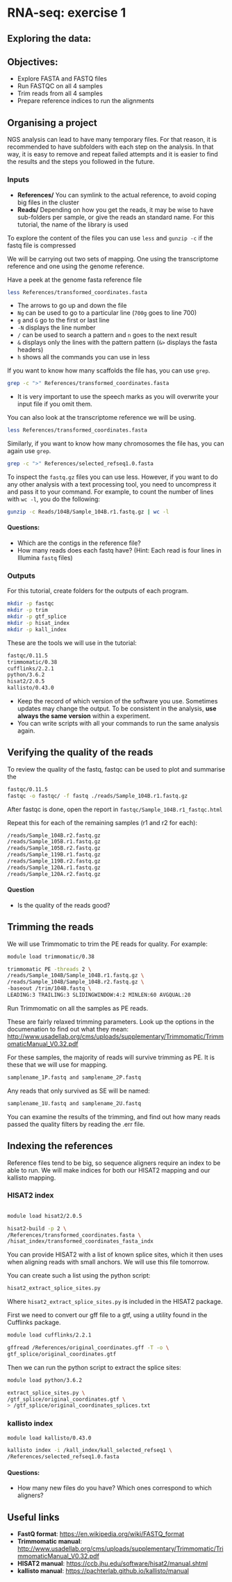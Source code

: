 # RNA-seq: exercise 1
## Exploring the data:

## Objectives:

* Explore FASTA and FASTQ files
* Run FASTQC on all 4 samples
* Trim reads from all 4 samples
* Prepare reference indices to run the alignments

## Organising a project

NGS analysis can lead to have many temporary files. For that reason, it is recommended to have subfolders with each step on the analysis. In that way, it is easy to remove and repeat failed attempts and it is easier to find the results and the steps you followed in the future. 

### Inputs

* **References/** You can symlink to the actual reference, to avoid coping big files in the cluster
* **Reads/** Depending on how you get the reads, it may be wise to have sub-folders per sample, or give the reads an standard name. For this tutorial, the name of the library is used

To explore the content of the files you can use ```less``` and ```gunzip -c``` if the fastq file is compressed 

We will be carrying out two sets of mapping. One using the transcriptome reference and one using the genome reference.

Have a peek at the genome fasta reference file

```sh
less References/transformed_coordinates.fasta
```

* The arrows to go up and down the file
* ```Ng``` can be used to go to a particular line (```700g``` goes to line 700)
* ```g``` and ```G``` go to the first or last line 
* ```-N``` displays the line number
* ```/``` can be used to search a pattern and ```n``` goes to the next result
* ```&``` displays only the lines with the pattern pattern (```&>``` displays the fasta headers)
* ```h``` shows all the commands you can use in less


If you want to know how many scaffolds the file has, you can use ```grep```.

```sh
grep -c ">" References/transformed_coordinates.fasta
```

* It is very important to use the speech marks as you will overwrite your input file if you omit them. 

You can also look at the transcriptome reference we will be using.
```sh
less References/transformed_coordinates.fasta
```
Similarly, if you want to know how many chromosomes the file has, you can again use ```grep```.

```sh
grep -c ">" References/selected_refseq1.0.fasta
```

To inspect the ```fastq.gz``` files you can use less. However, if you want to do any other analysis with a text processing tool, you need to uncompress it and pass it to your command. For example, to count the number of lines with ```wc -l```, you do the following:

```sh
gunzip -c Reads/104B/Sample_104B.r1.fastq.gz | wc -l
``` 

#### Questions:
* Which are the contigs in the reference file?
* How many reads does each fastq have? (Hint: Each read is four lines in Illumina ```fastq``` files)

### Outputs
For this tutorial, create folders for the outputs of each program. 

```sh
mkdir -p fastqc
mkdir -p trim
mkdir -p gtf_splice
mkdir -p hisat_index
mkdir -p kall_index
```
These are the tools we will use in the tutorial:

```sh
fastqc/0.11.5
trimmomatic/0.38
cufflinks/2.2.1
python/3.6.2
hisat2/2.0.5
kallisto/0.43.0
``` 

* Keep the record of which version of the software you use. Sometimes updates may change the output. To be consistent in the analysis, **use always the same version** within a experiment. 
* You can write scripts with all your commands to run the same analysis again.


## Verifying the quality of the reads

To review the quality of the fastq, fastqc can be used to plot and summarise the 

```sh
fastqc/0.11.5
fastqc -o fastqc/ -f fastq ./reads/Sample_104B.r1.fastq.gz
```
After fastqc is done, open the report in ```fastqc/Sample_104B.r1_fastqc.html```

Repeat this for each of the remaining samples (r1 and r2 for each):
```sh
/reads/Sample_104B.r2.fastq.gz
/reads/Sample_105B.r1.fastq.gz
/reads/Sample_105B.r2.fastq.gz
/reads/Sample_119B.r1.fastq.gz
/reads/Sample_119B.r2.fastq.gz
/reads/Sample_120A.r1.fastq.gz
/reads/Sample_120A.r2.fastq.gz
```
#### Question
* Is the quality of the reads good?

## Trimming the reads
We will use Trimmomatic to trim the PE reads for quality. For example:

```sh
module load trimmomatic/0.38

trimmomatic PE -threads 2 \
/reads/Sample_104B/Sample_104B.r1.fastq.gz \
/reads/Sample_104B/Sample_104B.r2.fastq.gz \
-baseout /trim/104B.fastq \
LEADING:3 TRAILING:3 SLIDINGWINDOW:4:2 MINLEN:60 AVGQUAL:20
```
Run Trimmomatic on all the samples as PE reads.

These are fairly relaxed trimming parameters. Look up the options in the documenation to find out what they mean: 
http://www.usadellab.org/cms/uploads/supplementary/Trimmomatic/TrimmomaticManual_V0.32.pdf

For these samples, the majority of reads will survive trimming as PE. It is these that we will use for mapping.

```sh
samplename_1P.fastq and samplename_2P.fastq
```
Any reads that only survived as SE will be named: 

```sh
samplename_1U.fastq and samplename_2U.fastq
```
You can examine the results of the trimming, and find out how many reads passed the quality filters by reading the .err file.

## Indexing the references
Reference files tend to be big, so sequence aligners require an index to be able to run. We will make indices for both our HISAT2 mapping and our kallisto mapping.

### HISAT2 index
```sh

module load hisat2/2.0.5

hisat2-build -p 2 \
/References/transformed_coordinates.fasta \
/hisat_index/transformed_coordinates_fasta_indx
```
You can provide HISAT2 with a list of known splice sites, which it then uses when aligning reads with small anchors. We will use this file tomorrow.

You can create such a list using the python script:

```sh
hisat2_extract_splice_sites.py
```
Where ```hisat2_extract_splice_sites.py``` is included in the HISAT2 package.

First we need to convert our gff file to a gtf, using a utility found in the Cufflinks package.

```sh
module load cufflinks/2.2.1

gffread /References/original_coordinates.gff -T -o \
gtf_splice/original_coordinates.gtf

```
Then we can run the python script to extract the splice sites:

```sh
module load python/3.6.2

extract_splice_sites.py \
/gtf_splice/original_coordinates.gtf \
> /gtf_splice/original_coordinates_splices.txt
```

### kallisto index

```sh
module load kallisto/0.43.0

kallisto index -i /kall_index/kall_selected_refseq1 \
/References/selected_refseq1.0.fasta
```

#### Questions:

* How many new files do you have? Which ones correspond to which aligners?

## Useful links

* **FastQ format**: https://en.wikipedia.org/wiki/FASTQ_format
* **Trimmomatic manual**:
    http://www.usadellab.org/cms/uploads/supplementary/Trimmomatic/TrimmomaticManual_V0.32.pdf
* **HISAT2 manual**:
    https://ccb.jhu.edu/software/hisat2/manual.shtml
* **kallisto manual**:
    https://pachterlab.github.io/kallisto/manual
